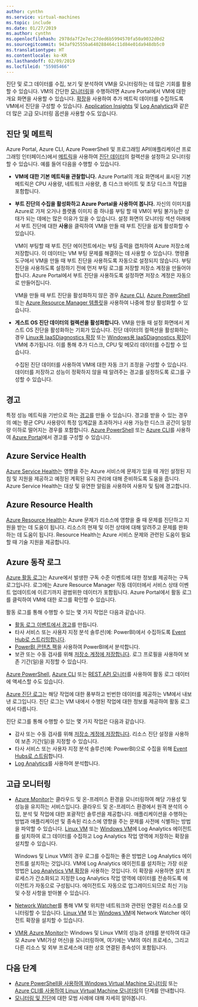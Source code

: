```yaml
---
author: cynthn
ms.service: virtual-machines
ms.topic: include
ms.date: 01/27/2019
ms.author: cynthn
ms.openlocfilehash: 2978da7f2e7ec27ded6b5994570fa50a9032d0d2
ms.sourcegitcommit: 943af92555ba640288464c11d84e01da948db5c0
ms.translationtype: HT
ms.contentlocale: ko-KR
ms.lasthandoff: 02/09/2019
ms.locfileid: "55985466"
---
```

진단 및 로그 데이터를 수집, 보기 및 분석하여 VM을 모니터링하는 데 많은 기회를 활용할 수 있습니다. VM의 간단한 [모니터링](../articles/azure-monitor/overview.md)을 수행하려면 Azure Portal에서 VM에 대한 개요 화면을 사용할 수 있습니다. [확장](../articles/virtual-machines/windows/extensions-features.md)을 사용하여 추가 메트릭 데이터를 수집하도록 VM에서 진단을 구성할 수 있습니다. [Application Insights](../articles/azure-monitor/app/app-insights-overview.md) 및 [Log Analytics](../articles/azure-monitor/log-query/log-query-overview.md)와 같은 더 많은 고급 모니터링 옵션을 사용할 수도 있습니다.

## <a name="diagnostics-and-metrics"></a>진단 및 메트릭 

Azure Portal, Azure CLI, Azure PowerShell 및 프로그래밍 API(애플리케이션 프로그래밍 인터페이스)에서 [메트릭](../articles/monitoring-and-diagnostics/monitoring-overview-metrics.md)을 사용하여 [진단 데이터](https://docs.microsoft.com/cli/azure/vm/diagnostics)의 컬렉션을 설정하고 모니터링할 수 있습니다. 예를 들어 다음을 수행할 수 있습니다.

- **VM에 대한 기본 메트릭을 관찰합니다.** Azure Portal의 개요 화면에서 표시된 기본 메트릭은 CPU 사용량, 네트워크 사용량, 총 디스크 바이트 및 초당 디스크 작업을 포함합니다.

- **부트 진단의 수집을 활성화하고 Azure Portal을 사용하여 봅니다.** 자신의 이미지를 Azure로 가져 오거나 플랫폼 이미지 중 하나를 부팅 할 때 VM이 부팅 불가능한 상태가 되는 데에는 많은 이유가 있을 수 있습니다. 설정 화면의 모니터링 섹션 아래에서 부트 진단에 대한 **사용**을 클릭하여 VM을 만들 때 부트 진단을 쉽게 활성화할 수 있습니다.

    VM이 부팅할 때 부트 진단 에이전트에서는 부팅 출력을 캡처하여 Azure 저장소에 저장합니다. 이 데이터는 VM 부팅 문제를 해결하는 데 사용할 수 있습니다. 명령줄 도구에서 VM을 만들 때 부트 진단을 사용하도록 자동으로 설정되지 않습니다. 부팅 진단을 사용하도록 설정하기 전에 먼저 부팅 로그를 저장할 저장소 계정을 만들어야 합니다. Azure Portal에서 부트 진단을 사용하도록 설정하면 저장소 계정은 자동으로 만들어집니다.

    VM을 만들 때 부트 진단을 활성화하지 않은 경우 [Azure CLI](https://docs.microsoft.com/cli/azure/vm/boot-diagnostics), [Azure PowerShell](https://docs.microsoft.com/powershell/module/az.compute/set-azvmbootdiagnostics) 또는 [Azure Resource Manager 템플릿](../articles/virtual-machines/windows/extensions-diagnostics-template.md)을 사용하여 나중에 항상 활성화할 수 있습니다.

- **게스트 OS 진단 데이터의 컬렉션을 활성화합니다.** VM을 만들 때 설정 화면에서 게스트 OS 진단을 활성화하는 기회가 있습니다. 진단 데이터의 컬렉션을 활성화하는 경우 [Linux용 IaaSDiagnostics 확장](../articles/virtual-machines/linux/diagnostic-extension.md) 또는 [Windows용 IaaSDiagnostics 확장](../articles/virtual-machines/windows/ps-extensions-diagnostics.md)이 VM에 추가됩니다. 이를 통해 추가 디스크, CPU 및 메모리 데이터를 수집할 수 있습니다.

    수집된 진단 데이터를 사용하여 VM에 대한 자동 크기 조정을 구성할 수 있습니다. 데이터를 저장하고 성능이 정확하지 않을 때 알려주는 경고를 설정하도록 로그를 구성할 수 있습니다.

## <a name="alerts"></a>경고

특정 성능 메트릭을 기반으로 하는 [경고](../articles/azure-monitor/platform/alerts-overview.md)를 만들 수 있습니다. 경고를 받을 수 있는 경우의 예는 평균 CPU 사용량이 특정 임계값을 초과하거나 사용 가능한 디스크 공간이 일정량 이하로 떨어지는 경우를 포함합니다. [Azure PowerShell](../articles/azure-monitor/platform/alerts-classic-portal.md#with-powershell) 또는 [Azure CLI](../articles/azure-monitor/platform/alerts-classic-portal.md#with-azure-cli)를 사용하여 [Azure Portal](../articles/azure-monitor/platform/alerts-classic-portal.md)에서 경고를 구성할 수 있습니다.

## <a name="azure-service-health"></a>Azure Service Health

[Azure Service Health](../articles/service-health/service-health-overview.md)는 영향을 주는 Azure 서비스에 문제가 있을 때 개인 설정된 지침 및 지원을 제공하고 예정된 계획된 유지 관리에 대해 준비하도록 도움을 줍니다. Azure Service Health는 대상 및 유연한 알림을 사용하여 사용자 및 팀에 경고합니다.

## <a name="azure-resource-health"></a>Azure Resource Health

[Azure Resource Health](../articles/service-health/resource-health-overview.md)는 Azure 문제가 리소스에 영향을 줄 때 문제를 진단하고 지원을 받는 데 도움이 됩니다. 리소스의 현재 및 이전 상태에 대해 알려주고 문제를 완화하는 데 도움이 됩니다. Resource Health는 Azure 서비스 문제와 관련된 도움이 필요할 때 기술 지원을 제공합니다.

## <a name="azure-activity-log"></a>Azure 동작 로그

[Azure 활동 로그](../articles/azure-monitor/platform/activity-logs-overview.md)는 Azure에서 발생한 구독 수준 이벤트에 대한 정보를 제공하는 구독 로그입니다. 로그에는 Azure Resource Manager 작동 데이터에서 서비스 상태 이벤트 업데이트에 이르기까지 광범위한 데이터가 포함됩니다. Azure Portal에서 활동 로그를 클릭하여 VM에 대한 로그를 확인할 수 있습니다.

활동 로그를 통해 수행할 수 있는 몇 가지 작업은 다음과 같습니다.

- [활동 로그 이벤트에서 경고](../articles/azure-monitor/platform/activity-logs-overview.md)를 만듭니다.
- 타사 서비스 또는 사용자 지정 분석 솔루션(예: PowerBI)에서 수집하도록 [Event Hub로 스트리밍합니다](../articles/azure-monitor/platform/activity-logs-stream-event-hubs.md).
- [PowerBI 콘텐츠 팩](https://powerbi.microsoft.com/documentation/powerbi-content-pack-azure-audit-logs/)을 사용하여 PowerBI에서 분석합니다.
- 보관 또는 수동 검사를 위해 [저장소 계정에 저장합니다](../articles/azure-monitor/platform/archive-activity-log.md). 로그 프로필을 사용하여 보존 기간(일)을 지정할 수 있습니다.

[Azure PowerShell](https://docs.microsoft.com/powershell/module/azurerm.insights/), [Azure CLI](https://docs.microsoft.com/cli/azure/monitor) 또는 [REST API 모니터](https://docs.microsoft.com/rest/api/monitor/)를 사용하여 활동 로그 데이터에 액세스할 수도 있습니다.

[Azure 진단 로그](../articles/azure-monitor/platform/diagnostic-logs-overview.md)는 해당 작업에 대한 풍부하고 빈번한 데이터를 제공하는 VM에서 내보낸 로그입니다. 진단 로그는 VM 내에서 수행된 작업에 대한 정보를 제공하여 활동 로그에서 다릅니다.

진단 로그를 통해 수행할 수 있는 몇 가지 작업은 다음과 같습니다.

- 감사 또는 수동 검사를 위해 [저장소 계정에 저장합니다](../articles/azure-monitor/platform/archive-diagnostic-logs.md). 리소스 진단 설정을 사용하여 보존 기간(일)을 지정할 수 있습니다.
- 타사 서비스 또는 사용자 지정 분석 솔루션(예: PowerBI)으로 수집을 위해 [Event Hubs로 스트림](../articles/azure-monitor/platform/diagnostic-logs-stream-event-hubs.md)합니다.
- [Log Analytics](../articles/log-analytics/log-analytics-azure-storage.md)를 사용하여 분석합니다.

## <a name="advanced-monitoring"></a>고급 모니터링

- [Azure Monitor](../articles/azure-monitor/overview.md)는 클라우드 및 온-프레미스 환경을 모니터링하여 해당 가용성 및 성능을 유지하는 서비스입니다. 클라우드 및 온-프레미스 환경에서 원격 분석의 수집, 분석 및 작업에 대한 포괄적인 솔루션을 제공합니다. 애플리케이션을 수행하는 방법과 애플리케이션 및 종속된 리소스에 영향을 주는 문제를 사전에 식별하는 방법을 파악할 수 있습니다. [Linux VM](../articles/virtual-machines/linux/extensions-oms.md) 또는 [Windows VM](../articles/virtual-machines/windows/extensions-oms.md)에 Log Analytics 에이전트를 설치하여 로그 데이터를 수집하고 Log Analytics 작업 영역에 저장하는 확장을 설치할 수 있습니다.

    Windows 및 Linux VM의 경우 로그를 수집하는 좋은 방법은 Log Analytics 에이전트를 설치하는 것입니다. VM에 Log Analytics 에이전트를 설치하는 가장 쉬운 방법은 [Log Analytics VM 확장](../articles/log-analytics/log-analytics-azure-vm-extension.md)을 사용하는 것입니다. 이 확장을 사용하면 설치 프로세스가 간소화되고 지정한 Log Analytics 작업 영역에 데이터를 전송하도록 에이전트가 자동으로 구성됩니다. 에이전트도 자동으로 업그레이드되므로 최신 기능 및 수정 사항을 받아볼 수 있습니다.

- [Network Watcher](../articles/network-watcher/network-watcher-monitoring-overview.md)를 통해 VM 및 위치한 네트워크와 관련된 연결된 리소스를 모니터링할 수 있습니다. [Linux VM](../articles/virtual-machines/linux/extensions-nwa.md) 또는 [Windows VM](../articles/virtual-machines/windows/extensions-nwa.md)에 Network Watcher 에이전트 확장을 설치할 수 있습니다.

- [VM용 Azure Monitor](../articles/azure-monitor/insights/vminsights-overview.md)는 Windows 및 Linux VM의 성능과 상태를 분석하여 대규모 Azure VM(가상 머신)을 모니터링하며, 여기에는 VM의 여러 프로세스, 그리고 다른 리소스 및 외부 프로세스에 대한 상호 연결된 종속성이 포함됩니다. 

## <a name="next-steps"></a>다음 단계
- [Azure PowerShell을 사용하여 Windows Virtual Machine 모니터링](../articles/virtual-machines/windows/tutorial-monitoring.md) 또는 [Azure CLI를 사용하여 Linux Virtual Machine 모니터링](../articles/virtual-machines/linux/tutorial-monitoring.md)의 단계를 안내합니다.
- [모니터링 및 진단](https://docs.microsoft.com/azure/architecture/best-practices/monitoring)에 대한 모범 사례에 대해 자세히 알아봅니다.
